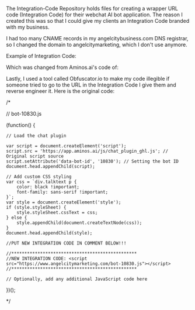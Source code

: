 The Integration-Code Repository holds files for creating a wrapper URL code (Integration Code) for their webchat AI bot application.
The reason I created this was so that I could give my clients an Integration Code branded with my business.

I had too many CNAME records in my angelcitybusiness.com DNS registrar, so I changed the domain to angelcitymarketing, which I don't use anymore.

Example of Integration Code:
<script src="https://www.angelcitymarketing.com/Integration-Code/bot-10830.js"></script>

Which was changed from Aminos.ai's code of:
<script src="https://app.aminos.ai/js/chat_plugin_ghl.js" data-bot-id="10830"></script>

Lastly, I used a tool called Obfuscator.io to make my code illegible if someone tried to go to the URL in the Integration Code I give them and reverse engineer it. Here is the original code:

/*

// bot-10830.js

(function() {

    // Load the chat plugin
    
    var script = document.createElement('script');
    script.src = 'https://app.aminos.ai/js/chat_plugin_ghl.js'; // Original script source
    script.setAttribute('data-bot-id', '10830'); // Setting the bot ID
    document.head.appendChild(script);

    // Add custom CSS styling
    var css = `div.talktext p {
        color: black !important;
        font-family: sans-serif !important;
    }`;
    var style = document.createElement('style');
    if (style.styleSheet) {
        style.styleSheet.cssText = css;
    } else {
        style.appendChild(document.createTextNode(css));
    }
    document.head.appendChild(style);

    //PUT NEW INTEGRATION CODE IN COMMENT BELOW!!!

    //************************************************
    //NEW INTEGRATION CODE: <script src="https://www.angelcitymarketing.com/bot-10830.js"></script>
    //************************************************

    // Optionally, add any additional JavaScript code here
})();

*/
